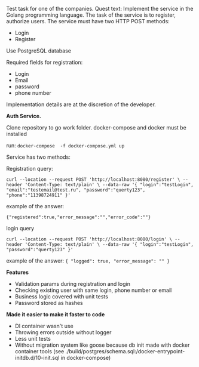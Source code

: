Test task for one of the companies.
Quest text:
Implement the service in the Golang programming language.
The task of the service is to register, authorize users.
The service must have two HTTP POST methods:
* Login 
* Register

Use PostgreSQL database

Required fields for registration:
* Login
* Email
* password
* phone number

Implementation details are at the discretion of the developer.

**Auth Service.** 

Clone repository to go work folder.
docker-compose and docker must be installed

run: 
`docker-compose  -f docker-compose.yml up`


Service has two methods: 

Registration query:

`curl --location --request POST 'http://localhost:8080/register' \
 --header 'Content-Type: text/plain' \
 --data-raw '{
 	"login":"testLogin",
 	"email":"testemail@test.ru",
 	"password":"querty123",
 	"phone":"11398724911"
 }'`

 example of the answer: 
 
 `{"registered":true,"error_message":"","error_code":""}`
 
 login query
 
 `curl --location --request POST 'http://localhost:8080/login' \
  --header 'Content-Type: text/plain' \
  --data-raw '{
  	"login":"testLogin",
  	"password":"querty123"
  }'`

example of the answer:
`{
      "logged": true,
      "error_message": ""
  }`

**Features**
* Validation params during registration and login 
* Checking existing user with same login, phone number or email
* Business logic covered with unit tests
* Password stored as hashes

**Made it easier to make it faster to code**
* DI container wasn't use
* Throwing errors outside without logger
* Less unit tests
* Without migration system like goose because db init made with docker container tools (see ./build/postgres/schema.sql:/docker-entrypoint-initdb.d/10-init.sql in docker-compose) 
